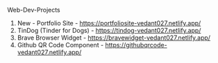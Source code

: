 Web-Dev-Projects

1. New - Portfolio Site - https://portfoliosite-vedant027.netlify.app/
2. TinDog (Tinder for Dogs) - https://tindog-vedant027.netlify.app/
3. Brave Browser Widget - https://bravewidget-vedant027.netlify.app/
4. Github QR Code Component - https://githubqrcode-vedant027.netlify.app/
